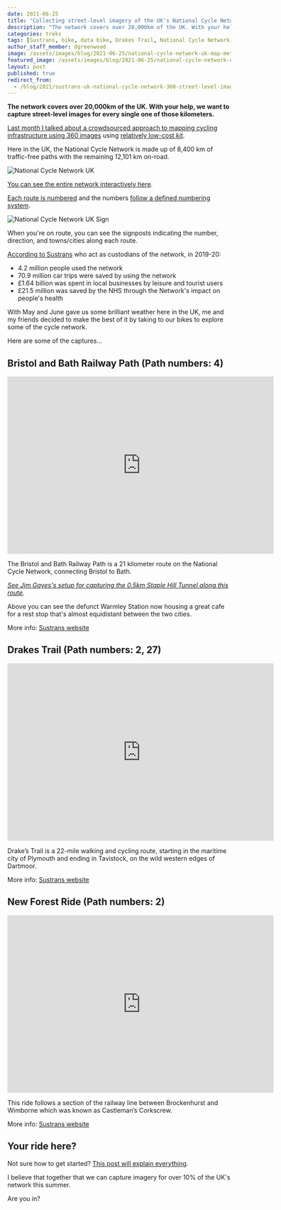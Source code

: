 ```yaml
---
date: 2021-06-25
title: "Collecting street-level imagery of the UK's National Cycle Network"
description: "The network covers over 20,000km of the UK. With your help, we want to capture street-level images for every single one of those kilometers."
categories: treks
tags: [Sustrans, bike, data bike, Drakes Trail, National Cycle Network, New Forest]
author_staff_member: dgreenwood
image: /assets/images/blog/2021-06-25/national-cycle-network-uk-map-meta.jpg
featured_image: /assets/images/blog/2021-06-25/national-cycle-network-uk-map-sm.jpg
layout: post
published: true
redirect_from:
  - /blog/2021/sustrans-uk-national-cycle-network-360-street-level-imagery
---
```


**The network covers over 20,000km of the UK. With your help, we want to capture street-level images for every single one of those kilometers.**

[Last month I talked about a crowdsourced approach to mapping cycling infrastructure using 360 images](/blog/crowdsourcing-safer-bicyle-lane-design) using [relatively low-cost kit](/blog/trek-pack-v2-quick-start-virtual-photography).

Here in the UK, the National Cycle Network is made up of 8,400 km of traffic-free paths with the remaining 12,101 km on-road.

<img class="img-fluid" src="/assets/images/blog/2021-06-25/national-cycle-network-uk-map-sm.jpg" alt="National Cycle Network UK" title="National Cycle Network UK" />

[You can see the entire network interactively here](https://osmaps.ordnancesurvey.co.uk/52.57775,-2.39479,7). 

[Each route is numbered](https://en.wikipedia.org/wiki/List_of_National_Cycle_Network_routes) and the numbers [follow a defined numbering system](https://en.wikipedia.org/wiki/National_Cycle_Network#Numbering_system).

<img class="img-fluid" src="/assets/images/blog/2021-06-25/ncn-direction-sign-watford-sustrans.jpeg" alt="National Cycle Network UK Sign" title="National Cycle Network UK Sign" />

When you're on route, you can see the signposts indicating the number, direction, and towns/cities along each route.

[According to Sustrans](https://www.sustrans.org.uk/national-cycle-network/) who act as custodians of the network, in 2019-20:

* 4.2 million people used the network
* 70.9 million car trips were saved by using the network
* £1.64 billion was spent in local businesses by leisure and tourist users
* £21.5 million was saved by the NHS through the Network's impact on people's health

With May and June gave us some brilliant weather here in the UK, me and my friends decided to make the best of it by taking to our bikes to explore some of the cycle network.

Here are some of the captures...

## Bristol and Bath Railway Path (Path numbers: 4)

<iframe width="600" height="400" allowfullscreen style="border-style:none;" src="https://www.trekview.org/trekviewer.htm#panorama=https://www.trekview.org/assets/images/blog/2021-06-25/bristol-bath-railway-path.jpeg&amp;autoLoad=true"></iframe>

The Bristol and Bath Railway Path is a 21 kilometer route on the National Cycle Network, connecting Bristol to Bath.

_[See Jim Gayes's setup for capturing the 0.5km Staple Hill Tunnel along this route](/blog/gps-collecting-underground-tunnel-360-imagery)._

Above you can see the defunct Warmley Station now housing a great cafe for a rest stop that's almost equidistant between the two cities.

More info: [Sustrans website](https://www.sustrans.org.uk/find-a-route-on-the-national-cycle-network/bristol-and-bath-railway-path)

## Drakes Trail (Path numbers: 2, 27)

<iframe width="600" height="400" allowfullscreen style="border-style:none;" src="https://www.trekview.org/trekviewer.htm#panorama=https://www.trekview.org/assets/images/blog/2021-06-25/drakes-trail-gem-bridge.jpeg&amp;autoLoad=true"></iframe>

Drake’s Trail is a 22-mile walking and cycling route, starting in the maritime city of Plymouth and ending in Tavistock, on the wild western edges of Dartmoor.

More info: [Sustrans website](https://www.sustrans.org.uk/find-a-route-on-the-national-cycle-network/drakes-trail)

## New Forest Ride (Path numbers: 2)

<iframe width="600" height="400" allowfullscreen style="border-style:none;" src="https://www.trekview.org/trekviewer.htm#panorama=https://www.trekview.org/assets/images/blog/2021-06-25/new-forest-ride.jpeg&amp;autoLoad=true"></iframe>

This ride follows a section of the railway line between Brockenhurst and Wimborne which was known as Castleman’s Corkscrew.

More info: [Sustrans website](https://www.sustrans.org.uk/find-a-route-on-the-national-cycle-network/new-forest-ride)

## Your ride here?

Not sure how to get started? [This post will explain everything](/blog/trek-pack-v2-quick-start-virtual-photography).

I believe that together that we can capture imagery for over 10% of the UK's network this summer.

Are you in?
